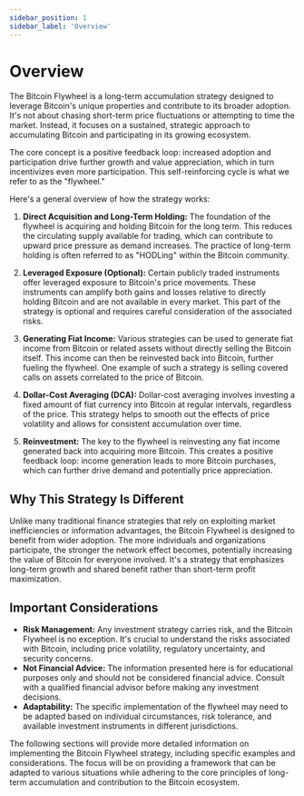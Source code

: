 ```yaml
---
sidebar_position: 1
sidebar_label: 'Overview'
---
```


# Overview

The Bitcoin Flywheel is a long-term accumulation strategy designed to leverage Bitcoin's unique properties and contribute to its broader adoption. It's not about chasing short-term price fluctuations or attempting to time the market. Instead, it focuses on a sustained, strategic approach to accumulating Bitcoin and participating in its growing ecosystem.

The core concept is a positive feedback loop: increased adoption and participation drive further growth and value appreciation, which in turn incentivizes even more participation. This self-reinforcing cycle is what we refer to as the "flywheel."

Here's a general overview of how the strategy works:

1.  **Direct Acquisition and Long-Term Holding:** The foundation of the flywheel is acquiring and holding Bitcoin for the long term. This reduces the circulating supply available for trading, which can contribute to upward price pressure as demand increases. The practice of long-term holding is often referred to as "HODLing" within the Bitcoin community.

2.  **Leveraged Exposure (Optional):** Certain publicly traded instruments offer leveraged exposure to Bitcoin's price movements. These instruments can amplify both gains and losses relative to directly holding Bitcoin and are not available in every market. This part of the strategy is optional and requires careful consideration of the associated risks.

3.  **Generating Fiat Income:** Various strategies can be used to generate fiat income from Bitcoin or related assets without directly selling the Bitcoin itself. This income can then be reinvested back into Bitcoin, further fueling the flywheel. One example of such a strategy is selling covered calls on assets correlated to the price of Bitcoin.

4.  **Dollar-Cost Averaging (DCA):** Dollar-cost averaging involves investing a fixed amount of fiat currency into Bitcoin at regular intervals, regardless of the price. This strategy helps to smooth out the effects of price volatility and allows for consistent accumulation over time.

5.  **Reinvestment:** The key to the flywheel is reinvesting any fiat income generated back into acquiring more Bitcoin. This creates a positive feedback loop: income generation leads to more Bitcoin purchases, which can further drive demand and potentially price appreciation.

## Why This Strategy Is Different

Unlike many traditional finance strategies that rely on exploiting market inefficiencies or information advantages, the Bitcoin Flywheel is designed to benefit from wider adoption. The more individuals and organizations participate, the stronger the network effect becomes, potentially increasing the value of Bitcoin for everyone involved. It's a strategy that emphasizes long-term growth and shared benefit rather than short-term profit maximization.

## Important Considerations

*   **Risk Management:** Any investment strategy carries risk, and the Bitcoin Flywheel is no exception. It's crucial to understand the risks associated with Bitcoin, including price volatility, regulatory uncertainty, and security concerns.
*   **Not Financial Advice:** The information presented here is for educational purposes only and should not be considered financial advice. Consult with a qualified financial advisor before making any investment decisions.
*   **Adaptability:** The specific implementation of the flywheel may need to be adapted based on individual circumstances, risk tolerance, and available investment instruments in different jurisdictions.

The following sections will provide more detailed information on implementing the Bitcoin Flywheel strategy, including specific examples and considerations. The focus will be on providing a framework that can be adapted to various situations while adhering to the core principles of long-term accumulation and contribution to the Bitcoin ecosystem.
